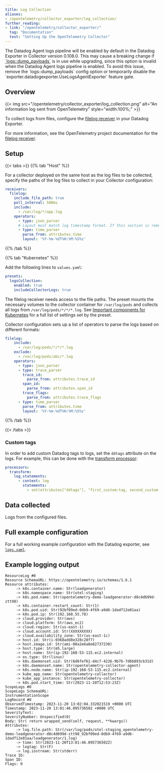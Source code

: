 ```yaml
---
title: Log Collection
aliases:
- /opentelemetry/collector_exporter/log_collection/
further_reading:
- link: "/opentelemetry/collector_exporter/"
  tag: "Documentation"
  text: "Setting Up the OpenTelemetry Collector"
---
```


<div class="alert alert-info">
The Datadog Agent logs pipeline will be enabled by default in the Datadog Exporter in Collector version 0.108.0. This may cause a breaking change if <a href="https://github.com/open-telemetry/opentelemetry-collector-contrib/blob/main/exporter/datadogexporter/examples/collector.yaml#L456-L462">`logs::dump_payloads`</a> is in use while upgrading, since this option is invalid when the Datadog Agent logs pipeline is enabled. To avoid this issue, remove the `logs::dump_payloads` config option or temporarily disable the `exporter.datadogexporter.UseLogsAgentExporter` feature gate.
</div>

## Overview

{{< img src="/opentelemetry/collector_exporter/log_collection.png" alt="An information log sent from OpenTelemetry" style="width:100%;" >}}

To collect logs from files, configure the [filelog receiver][1] in your Datadog Exporter.

For more information, see the OpenTelemetry project documentation for the [filelog receiver][1].


## Setup

{{< tabs >}}
{{% tab "Host" %}}

For a collector deployed on the same host as the log files to be collected, specify the paths of the log files to collect in your Collector configuration:

```yaml
receivers:
  filelog:
    include_file_path: true
    poll_interval: 500ms
    include:
      - /var/log/*/app.log
    operators:
      - type: json_parser
      # Layout must match log timestamp format. If this section is removed, timestamp will correspond to the time of log intake by Datadog.
      - type: time_parser
        parse_from: attributes.time
        layout: '%Y-%m-%dT%H:%M:%S%z'
```


{{% /tab %}}

{{% tab "Kubernetes" %}}

Add the following lines to `values.yaml`:

```yaml
presets:
  logsCollection:
    enabled: true
    includeCollectorLogs: true
```

The filelog receiver needs access to the file paths. The preset mounts the necessary volumes to the collector container for `/var/log/pods` and collects all logs from `/var/log/pods/*/*/*.log`. See [Important components for Kubernetes][1] for a full list of settings set by the preset.

Collector configuration sets up a list of operators to parse the logs based on different formats:

```yaml
filelog:
    include:
      - /var/log/pods/*/*/*.log
    exclude:
      - /var/log/pods/abc/*.log
    operators:
      - type: json_parser
      - type: trace_parser
        trace_id:
          parse_from: attributes.trace_id
        span_id:
          parse_from: attributes.span_id
        trace_flags:
          parse_from: attributes.trace_flags
      - type: time_parser
        parse_from: attributes.time
        layout: '%Y-%m-%dT%H:%M:%S%z'
```

[1]: https://opentelemetry.io/docs/kubernetes/collector/components/#filelog-receiver
{{% /tab %}}

{{< /tabs >}}

### Custom tags
In order to add custom Datadog tags to logs, set the `ddtags` attribute on the logs. For example, this can be done with the [transform processor][3]:
```yaml
processors:
  transform:
    log_statements:
      - context: log
        statements:
          - set(attributes["ddtags"], "first_custom:tag, second_custom:tag")
```

## Data collected

Logs from the configured files.


## Full example configuration

For a full working example configuration with the Datadog exporter, see [`logs.yaml`][2].

## Example logging output

```
ResourceLog #0
Resource SchemaURL: https://opentelemetry.io/schemas/1.6.1
Resource attributes:
     -> k8s.container.name: Str(loadgenerator)
     -> k8s.namespace.name: Str(otel-staging)
     -> k8s.pod.name: Str(opentelemetry-demo-loadgenerator-d8c4d699d-ztt98)
     -> k8s.container.restart_count: Str(1)
     -> k8s.pod.uid: Str(92bf09ed-0db9-4f69-a9d6-1dadf12e01aa)
     -> k8s.pod.ip: Str(192.168.55.78)
     -> cloud.provider: Str(aws)
     -> cloud.platform: Str(aws_ec2)
     -> cloud.region: Str(us-east-1)
     -> cloud.account.id: Str(XXXXXXXXX)
     -> cloud.availability_zone: Str(us-east-1c)
     -> host.id: Str(i-0368add8e328c28f7)
     -> host.image.id: Str(ami-08a2e6a8e82737230)
     -> host.type: Str(m5.large)
     -> host.name: Str(ip-192-168-53-115.ec2.internal)
     -> os.type: Str(linux)
     -> k8s.daemonset.uid: Str(6d6fef61-d4c7-4226-9b7b-7d6b893cb31d)
     -> k8s.daemonset.name: Str(opentelemetry-collector-agent)
     -> k8s.node.name: Str(ip-192-168-53-115.ec2.internal)
     -> kube_app_name: Str(opentelemetry-collector)
     -> kube_app_instance: Str(opentelemetry-collector)
     -> k8s.pod.start_time: Str(2023-11-20T12:53:23Z)
ScopeLogs #0
ScopeLogs SchemaURL: 
InstrumentationScope  
LogRecord #0
ObservedTimestamp: 2023-11-20 13:02:04.332021519 +0000 UTC
Timestamp: 2023-11-20 13:01:46.095736502 +0000 UTC
SeverityText: 
SeverityNumber: Unspecified(0)
Body: Str( return wrapped_send(self, request, **kwargs))
Attributes:
     -> log.file.path: Str(/var/log/pods/otel-staging_opentelemetry-demo-loadgenerator-d8c4d699d-ztt98_92bf09ed-0db9-4f69-a9d6-1dadf12e01aa/loadgenerator/1.log)
     -> time: Str(2023-11-20T13:01:46.095736502Z)
     -> logtag: Str(F)
     -> log.iostream: Str(stderr)
Trace ID: 
Span ID: 
Flags: 0
```


[1]: https://github.com/open-telemetry/opentelemetry-collector-contrib/tree/main/receiver/filelogreceiver
[2]: https://github.com/open-telemetry/opentelemetry-collector-contrib/blob/main/exporter/datadogexporter/examples/logs.yaml
[3]: https://github.com/open-telemetry/opentelemetry-collector-contrib/tree/main/processor/transformprocessor
